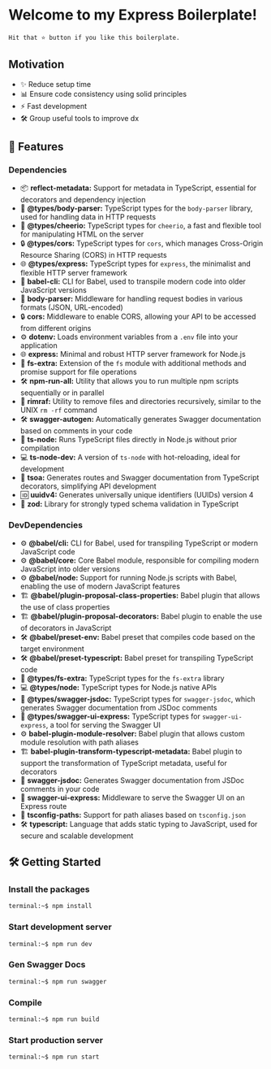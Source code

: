 # Welcome to my Express Boilerplate!

    Hit that ⭐️ button if you like this boilerplate. 

## Motivation

-   ✨ Reduce setup time 
-   📊 Ensure code consistency using solid principles
-   ⚡ Fast development
-   🛠️ Group useful tools to improve dx

## 🚀 Features


### Dependencies

-   📦 **reflect-metadata:** Support for metadata in TypeScript, essential for decorators and dependency injection
-   📝 **@types/body-parser:** TypeScript types for the `body-parser` library, used for handling data in HTTP requests
-   🧪 **@types/cheerio:** TypeScript types for `cheerio`, a fast and flexible tool for manipulating HTML on the server
-   🔒 **@types/cors:** TypeScript types for `cors`, which manages Cross-Origin Resource Sharing (CORS) in HTTP requests
-   🌐 **@types/express:** TypeScript types for `express`, the minimalist and flexible HTTP server framework
-   🚀 **babel-cli:** CLI for Babel, used to transpile modern code into older JavaScript versions
-   📄 **body-parser:** Middleware for handling request bodies in various formats (JSON, URL-encoded)
-   🔒 **cors:** Middleware to enable CORS, allowing your API to be accessed from different origins
-   ⚙️ **dotenv:** Loads environment variables from a `.env` file into your application
-   🌐 **express:** Minimal and robust HTTP server framework for Node.js
-   📁 **fs-extra:** Extension of the `fs` module with additional methods and promise support for file operations
-   🛠️ **npm-run-all:** Utility that allows you to run multiple npm scripts sequentially or in parallel
-   🧹 **rimraf:** Utility to remove files and directories recursively, similar to the UNIX `rm -rf` command
-   🛠️ **swagger-autogen:** Automatically generates Swagger documentation based on comments in your code
-   🔧 **ts-node:** Runs TypeScript files directly in Node.js without prior compilation
-   💻 **ts-node-dev:** A version of `ts-node` with hot-reloading, ideal for development
-   🧩 **tsoa:** Generates routes and Swagger documentation from TypeScript decorators, simplifying API development
-   🆔 **uuidv4:** Generates universally unique identifiers (UUIDs) version 4
-   📏 **zod:** Library for strongly typed schema validation in TypeScript

### DevDependencies

-   ⚙️ **@babel/cli:** CLI for Babel, used for transpiling TypeScript or modern JavaScript code
-   ⚙️ **@babel/core:** Core Babel module, responsible for compiling modern JavaScript into older versions
-   ⚙️ **@babel/node:** Support for running Node.js scripts with Babel, enabling the use of modern JavaScript features
-   🏗️ **@babel/plugin-proposal-class-properties:** Babel plugin that allows the use of class properties
-   🏗️ **@babel/plugin-proposal-decorators:** Babel plugin to enable the use of decorators in JavaScript
-   🛠️ **@babel/preset-env:** Babel preset that compiles code based on the target environment
-   🛠️ **@babel/preset-typescript:** Babel preset for transpiling TypeScript code
-   📁 **@types/fs-extra:** TypeScript types for the `fs-extra` library
-   💻 **@types/node:** TypeScript types for Node.js native APIs
-   📄 **@types/swagger-jsdoc:** TypeScript types for `swagger-jsdoc`, which generates Swagger documentation from JSDoc comments
-   📄 **@types/swagger-ui-express:** TypeScript types for `swagger-ui-express`, a tool for serving the Swagger UI
-   ⚙️ **babel-plugin-module-resolver:** Babel plugin that allows custom module resolution with path aliases
-   🏗️ **babel-plugin-transform-typescript-metadata:** Babel plugin to support the transformation of TypeScript metadata, useful for decorators
-   📄 **swagger-jsdoc:** Generates Swagger documentation from JSDoc comments in your code
-   📄 **swagger-ui-express:** Middleware to serve the Swagger UI on an Express route
-   🔧 **tsconfig-paths:** Support for path aliases based on `tsconfig.json`
-   🛠️ **typescript:** Language that adds static typing to JavaScript, used for secure and scalable development




## 🛠️ Getting Started

### Install the packages
```bash
terminal:~$ npm install
```
### Start development server
```bash
terminal:~$ npm run dev
```
### Gen Swagger Docs
```bash
terminal:~$ npm run swagger
```
### Compile 
```bash
terminal:~$ npm run build
```

### Start production server
```bash
terminal:~$ npm run start
```


